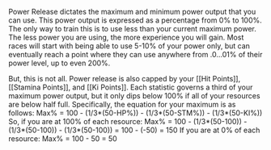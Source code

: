 Power Release dictates the maximum and minimum power output that you can use. This power output is expressed as a percentage from 0% to 100%. The only way to train this is to use less than your current maximum power. The less power you are using, the more experience you will gain. Most races will start with being able to use 5-10% of your power only, but can eventually reach a point where they can use anywhere from .0...01% of their power level, up to even 200%. 

But, this is not all. Power release is also capped by your [[Hit Points]], [[Stamina Points]], and [[Ki Points]]. Each statistic governs a third of your maximum power output, but it only dips below 100% if all of your resources are below half full. Specifically, the equation for your maximum is as follows:
Max% = 100 - (1/3*(50-HP%)) - (1/3*(50-STM%)) - (1/3*(50-KI%))
So, if you are at 100% of each resource:
Max% = 100 - (1/3*(50-100)) - (1/3*(50-100)) - (1/3*(50-100)) = 100 - (-50) = 150
If you are at 0% of each resource:
Max% = 100 - 50 = 50